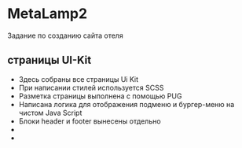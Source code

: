 # MetaLamp2 
Задание по созданию сайта отеля
## страницы UI-Kit
<ul>
  <li>Здесь собраны все страницы Ui Kit</li>
  <li>При написании стилей используется SCSS</li>
  <li>Разметка страницы выполнена с помощью PUG</li>
  <li>Написана логика для отображения подменю и бургер-меню на чистом Java Script</li>
  <li>Блоки header и footer вынесены отдельно</li>
  <li></li>
  <li></li>
</ul>
